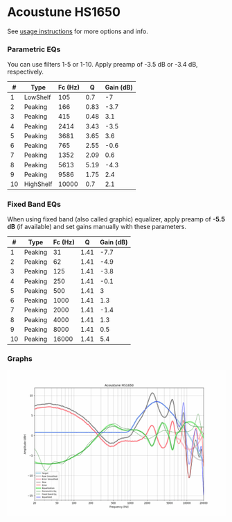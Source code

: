# Acoustune HS1650
See [usage instructions](https://github.com/jaakkopasanen/AutoEq#usage) for more options and info.

### Parametric EQs
You can use filters 1-5 or 1-10. Apply preamp of -3.5 dB or -3.4 dB, respectively.

|   # | Type      |   Fc (Hz) |    Q |   Gain (dB) |
|-----|-----------|-----------|------|-------------|
|   1 | LowShelf  |       105 | 0.7  |        -7   |
|   2 | Peaking   |       166 | 0.83 |        -3.7 |
|   3 | Peaking   |       415 | 0.48 |         3.1 |
|   4 | Peaking   |      2414 | 3.43 |        -3.5 |
|   5 | Peaking   |      3681 | 3.65 |         3.6 |
|   6 | Peaking   |       765 | 2.55 |        -0.6 |
|   7 | Peaking   |      1352 | 2.09 |         0.6 |
|   8 | Peaking   |      5613 | 5.19 |        -4.3 |
|   9 | Peaking   |      9586 | 1.75 |         2.4 |
|  10 | HighShelf |     10000 | 0.7  |         2.1 |

### Fixed Band EQs
When using fixed band (also called graphic) equalizer, apply preamp of **-5.5 dB** (if available) and set gains manually with these parameters.

|   # | Type    |   Fc (Hz) |    Q |   Gain (dB) |
|-----|---------|-----------|------|-------------|
|   1 | Peaking |        31 | 1.41 |        -7.7 |
|   2 | Peaking |        62 | 1.41 |        -4.9 |
|   3 | Peaking |       125 | 1.41 |        -3.8 |
|   4 | Peaking |       250 | 1.41 |        -0.1 |
|   5 | Peaking |       500 | 1.41 |         3   |
|   6 | Peaking |      1000 | 1.41 |         1.3 |
|   7 | Peaking |      2000 | 1.41 |        -1.4 |
|   8 | Peaking |      4000 | 1.41 |         1.3 |
|   9 | Peaking |      8000 | 1.41 |         0.5 |
|  10 | Peaking |     16000 | 1.41 |         5.4 |

### Graphs
![](./Acoustune%20HS1650.png)
